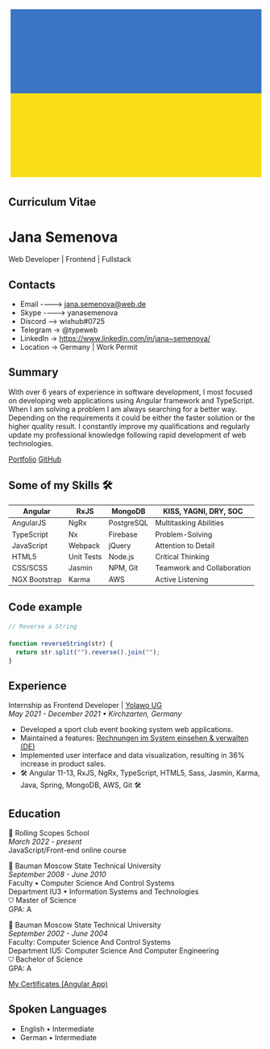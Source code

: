 ![Alt-текст](images/UA.jpg)

## Curriculum Vitae

# Jana Semenova

Web Developer | Frontend | Fullstack

## Contacts

- Email ----> jana.semenova@web.de
- Skype ----> yanasemenova
- Discord --> wixhub#0725
- Telegram -> @typeweb
- LinkedIn -> https://www.linkedin.com/in/jana~semenova/
- Location -> Germany | Work Permit

## Summary

With over 6 years of experience in software development, I most focused on developing web applications using Angular framework and TypeScript. When I am solving a problem I am always searching for a better way. Depending on the requirements it could be either the faster solution or the higher quality result. I constantly improve my qualifications and regularly update my professional knowledge following rapid development of web technologies.

[Portfolio](https://portefeuille.bitbucket.io/)
[GitHub](https://github.com/wixhub)

## Some of my Skills 🛠

| Angular       | RxJS       | MongoDB    | KISS, YAGNI, DRY, SOC      |
|---------------|------------|------------|----------------------------|
| AngularJS     | NgRx       | PostgreSQL | Multitasking Abilities     |
| TypeScript    | Nx         | Firebase   | Problem-Solving            |
| JavaScript    | Webpack    | jQuery     | Attention to Detail        |
| HTML5         | Unit Tests | Node.js    | Critical Thinking          |
| CSS/SCSS      | Jasmin     | NPM, Git   | Teamwork and Collaboration |
| NGX Bootstrap | Karma      | AWS        | Active Listening           |

## Code example

```javascript
// Reverse a String

function reverseString(str) {
  return str.split("").reverse().join("");
}
```

## Experience

Internship as Frontend Developer | [Yolawo UG](https://yolawo.de/)  
_May 2021 - December 2021 • Kirchzarten, Germany_
- Developed a sport club event booking system web applications.
- Maintained a features: [Rechnungen im System einsehen & verwalten (DE)](https://yolawo.de/2021/09/24/yolawo-update-09-2021/)
- Implemented user interface and data visualization, resulting in 36% increase in product sales.
- 🛠 Angular 11-13, RxJS, NgRx, TypeScript, HTML5, Sass, Jasmin, Karma, Java, Spring, MongoDB, AWS, Git 🛠

## Education

🏫 Rolling Scopes School   
_March 2022 - present_   
JavaScript/Front-end online course  

🏫 Bauman Moscow State Technical University  
_September 2008 - June 2010_  
Faculty • Computer Science And Control Systems  
Department IU3 • Information Systems and Technologies  
⛉ Master of Science  
GPA: A  

🏫 Bauman Moscow State Technical University   
_September 2002 - June 2004_  
Faculty: Computer Science And Control Systems  
Department IU5: Computer Science And Computer Engineering  
⛉ Bachelor of Science  
GPA: A  

[My Certificates (Angular App)](https://zertifikate.bitbucket.io/)  
## Spoken Languages
- English • Intermediate
- German  • Intermediate
